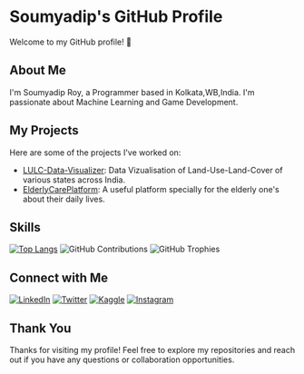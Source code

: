 # Soumyadip's GitHub Profile

Welcome to my GitHub profile! 👋

## About Me

I'm Soumyadip Roy, a Programmer based in Kolkata,WB,India. I'm passionate about Machine Learning and Game Development.

## My Projects

Here are some of the projects I've worked on:

- [LULC-Data-Visualizer](https://github.com/SoumyadipRoy16/LULC-Data-Visualizer): Data Vizualisation of Land-Use-Land-Cover of various states across India.
- [ElderlyCarePlatform](https://github.com/SoumyadipRoy16/ElderlyCarePlatform): A useful platform specially for the elderly one's about their daily lives.
  
## Skills

[![Top Langs](https://github-readme-stats.vercel.app/api/top-langs/?username=SoumyadipRoy16&layout=compact)](https://github.com/SoumyadipRoy16)
![GitHub Contributions](https://github-readme-streak-stats.herokuapp.com/?user=SoumyadipRoy16)
![GitHub Trophies](https://github-profile-trophy.vercel.app/?username=SoumyadipRoy16)

## Connect with Me

[![LinkedIn](https://upload.wikimedia.org/wikipedia/commons/thumb/c/ca/LinkedIn_logo_initials.png/24px-LinkedIn_logo_initials.png)](https://www.linkedin.com/in/soumyadip-roy-266166281/)
[![Twitter](https://upload.wikimedia.org/wikipedia/en/thumb/6/60/Twitter_Logo_as_of_2021.svg/24px-Twitter_Logo_as_of_2021.svg.png)](https://twitter.com/Soumyad79526951)
[![Kaggle](https://upload.wikimedia.org/wikipedia/commons/thumb/7/7c/Kaggle_logo.png/24px-Kaggle_logo.png)](https://www.kaggle.com/iamsoumyadiproy)
[![Instagram](https://upload.wikimedia.org/wikipedia/commons/thumb/a/a5/Instagram_icon.png/24px-Instagram_icon.png)](https://www.instagram.com/soumyadip_roy26/)

## Thank You

Thanks for visiting my profile! Feel free to explore my repositories and reach out if you have any questions or collaboration opportunities.

